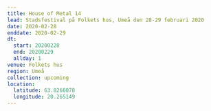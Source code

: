 ```yaml
---
title: House of Metal 14
lead: Stadsfestival på Folkets hus, Umeå den 28-29 februari 2020
date: 2020-02-28
enddate: 2020-02-29
dt:
  start: 20200228
  end: 20200229
  allday: 1
venue: Folkets hus
region: Umeå
collection: upcoming
location:
  latitude: 63.8266078
  longitude: 20.265149
---
```


